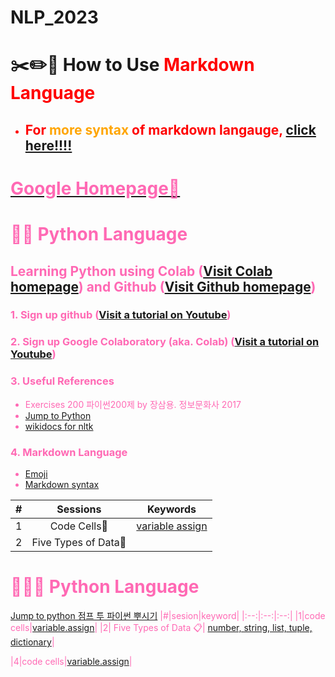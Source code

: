# NLP_2023

# ✂️✏️📌 **How to Use <font color = 'red'> Markdown Language**
- ## For <font color = 'orange'> more syntax </font> of markdown langauge, [click here!!!!](https://www.markdownguide.org/basic-syntax/)
# **[<font color = 'hotpink'>Google Homepage🍧](https://www.google.com/)**

# 🐇🍀 **Python Language**

## **Learning Python** using **Colab** ([Visit Colab homepage](https://colab.research.google.com/?utm_source=scs-index)) and **Github** ([Visit Github homepage](https://github.com/))

### **1. Sign up github** ([Visit a tutorial on Youtube](https://www.youtube.com/watch?v=c-NikCpec7U))
### **2. Sign up Google Colaboratory** (aka. Colab) ([Visit a tutorial on Youtube](https://www.youtube.com/watch?v=2X_EU18OeYM))

### **3. Useful References**
- Exercises 200 파이썬200제 by 장삼용. 정보문화사 2017
- [Jump to Python](https://wikidocs.net/book/1)
- [wikidocs for nltk](https://wikidocs.net/21667)

### **4. Markdown Language**
* [Emoji](https://gist.github.com/rxaviers/7360908)
* [Markdown syntax](https://www.markdownguide.org/basic-syntax/)

|#|Sessions|Keywords|
|:--:|:--:|:--:|
|1 |Code Cells🔅|[variable assign](https://github.com/YE1NY/NLP_2023/blob/main/1_CodeCells_Basic_.ipynb) |
|2|Five Types of Data👮|||





# 👼🎀💎 Python Language
[Jump to python 점프 투 파이썬 뿌시기](https://wikidocs.net/book/1)
|#|sesion|keyword|
|:--:|:--:|:--:|
|1|code cells|[variable.assign](https://github.com/YE1NY/NLP_2023/blob/main/1_CodeCells_Basic_.ipynb)|
|2| Five Types of Data 📋| [number, string, list, tuple, dictionary](https://github.com/YE1NY/NLP_2023/blob/main/2_FiveTypesofData.ipynb)|

|4|code cells|[variable.assign](https://github.com/YE1NY/NLP_2023/blob/main/1_CodeCells_Basic_.ipynb)|
